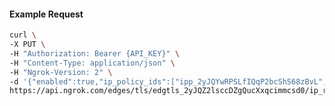 <!-- Code generated for API Clients. DO NOT EDIT. -->

#### Example Request

```bash
curl \
-X PUT \
-H "Authorization: Bearer {API_KEY}" \
-H "Content-Type: application/json" \
-H "Ngrok-Version: 2" \
-d '{"enabled":true,"ip_policy_ids":["ipp_2yJQYwRPSLfIQqP2bcShS68zBvL","ipp_2yJQYvqpxeQoTdsLZ6NMaaVLKb3"]}' \
https://api.ngrok.com/edges/tls/edgtls_2yJQZ2lsccDZgQucXxqcimmcsd0/ip_restriction
```

